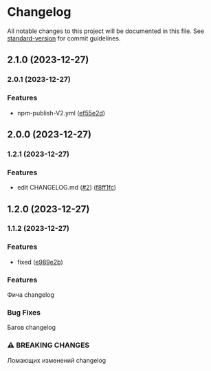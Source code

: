 # Changelog

All notable changes to this project will be documented in this file. See [standard-version](https://github.com/conventional-changelog/standard-version) for commit guidelines.

## 2.1.0 (2023-12-27)

### 2.0.1 (2023-12-27)

### Features

-   npm-publish-V2.yml ([ef55e2d](https://github.com/core-ds/test/commit/ef55e2d21749e27959192782f4f3b18de71bda65))

## 2.0.0 (2023-12-27)

### 1.2.1 (2023-12-27)

### Features

-   edit CHANGELOG.md ([#2](https://github.com/core-ds/test/issues/2)) ([f8ff1fc](https://github.com/core-ds/test/commit/f8ff1fcf860af54ea039bf775c46db694c023ace))

## 1.2.0 (2023-12-27)

### 1.1.2 (2023-12-27)

### Features

-   fixed ([e989e2b](https://github.com/core-ds/test/commit/e989e2b57488120da405ce951978dd6f177380cb))

### Features

Фича changelog

### Bug Fixes

Багов changelog

### ⚠ BREAKING CHANGES

Ломающих изменений changelog
